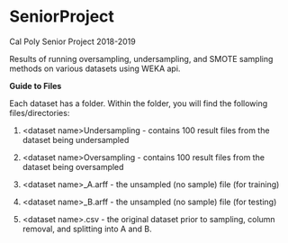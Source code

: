 # SeniorProject
Cal Poly Senior Project 2018-2019

Results of running oversampling, undersampling, and SMOTE sampling methods on various datasets using WEKA api.

**Guide to Files**

Each dataset has a folder. Within the folder, you will find the following files/directories:

  1. &lt;dataset name&gt;Undersampling - contains 100 result files from the dataset being undersampled
  
  2. &lt;dataset name&gt;Oversampling - contains 100 result files from the dataset being oversampled
  
  3. &lt;dataset name&gt;&#95;A.arff - the unsampled (no sample) file (for training)
  
  4. &lt;dataset name&gt;&#95;B.arff - the unsampled (no sample) file (for testing)
  
  5. &lt;dataset name&gt;.csv - the original dataset prior to sampling, column removal, and splitting into A and B.  

